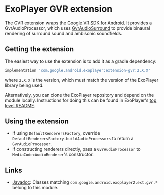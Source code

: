 # ExoPlayer GVR extension #

The GVR extension wraps the [Google VR SDK for Android][]. It provides a
GvrAudioProcessor, which uses [GvrAudioSurround][] to provide binaural rendering
of surround sound and ambisonic soundfields.

[Google VR SDK for Android]: https://developers.google.com/vr/android/
[GvrAudioSurround]: https://developers.google.com/vr/android/reference/com/google/vr/sdk/audio/GvrAudioSurround

## Getting the extension ##

The easiest way to use the extension is to add it as a gradle dependency:

```gradle
implementation 'com.google.android.exoplayer:extension-gvr:2.X.X'
```

where `2.X.X` is the version, which must match the version of the ExoPlayer
library being used.

Alternatively, you can clone the ExoPlayer repository and depend on the module
locally. Instructions for doing this can be found in ExoPlayer's
[top level README][].

## Using the extension ##

* If using `DefaultRenderersFactory`, override
  `DefaultRenderersFactory.buildAudioProcessors` to return a
  `GvrAudioProcessor`.
* If constructing renderers directly, pass a `GvrAudioProcessor` to
  `MediaCodecAudioRenderer`'s constructor.

[top level README]: https://github.com/google/ExoPlayer/blob/release-v2/README.md

## Links ##

* [Javadoc][]: Classes matching `com.google.android.exoplayer2.ext.gvr.*`
  belong to this module.

[Javadoc]: https://google.github.io/ExoPlayer/doc/reference/index.html
